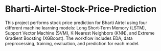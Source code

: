 # Bharti-Airtel-Stock-Price-Prediction
This project performs stock price prediction for Bharti Airtel using four different machine learning models: Long Short-Term Memory (LSTM), Support Vector Machine (SVM), K-Nearest Neighbors (KNN), and Extreme Gradient Boosting (XGBoost). The workflow includes EDA, data preprocessing, training, evaluation, and prediction for each model.
